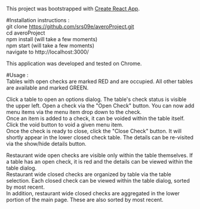 This project was bootstrapped with [Create React App](https://github.com/facebook/create-react-app).

#Installation instructions :  
git clone https://github.com/srs09e/averoProject.git   
cd averoProject  
npm install (will take a few moments)  
npm start (will take a few moments)  
navigate to http://localhost:3000/  

This application was developed and tested on Chrome.  

#Usage :  
Tables with open checks are marked RED and are occupied. All other tables are available and marked GREEN.  

Click a table to open an options dialog. The table's check status is visible the upper left. Open a check via the "Open Check" button. You can now add menu items via the menu item drop down to the check.  
Once an item is added to a check, it can be voided within the table itself. Click the void button to void a given menu item.  
Once the check is ready to close, click the "Close Check" button. It will shortly appear in the lower closed check table. The details can be re-visited via the show/hide details button.  

Restaurant wide open checks are visible only within the table themselves. If a table has an open check, it is red and the details can be viewed within the table dialog.  
Restaurant wide closed checks are organized by table via the table selection. Each closed check can be viewed within the table dialog, sorted by most recent.  
In addition, restaurant wide closed checks are aggregated in the lower portion of the main page. These are also sorted by most recent.
